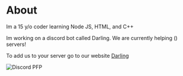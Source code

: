 # About
Im a 15 y/o coder learning Node JS, HTML, and C++

Im working on a discord bot called Darling. We are currently helping () servers!

To add us to your server go to our website [Darling](http://darling-bot.com)


 ![Discord PFP](https://discord.c99.nl/widget/theme-3/404336524491227149.png)
